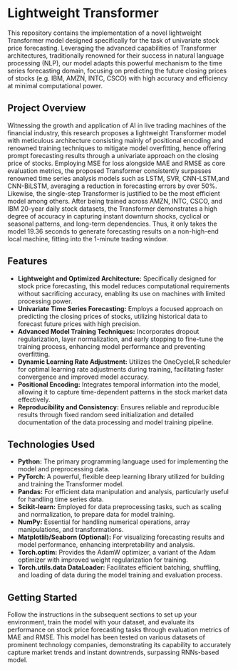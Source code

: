 # Lightweight Transformer 
This repository contains the implementation of a novel lightweight Transformer model designed specifically for the task of univariate stock price forecasting. Leveraging the advanced capabilities of Transformer architectures, traditionally renowned for their success in natural language processing (NLP), our model adapts this powerful mechanism to the time series forecasting domain, focusing on predicting the future closing prices of stocks (e.g. IBM, AMZN, INTC, CSCO) with high accuracy and efficiency at minimal computational power. 

## Project Overview

Witnessing the growth and application of AI in live trading machines of the financial industry, this research proposes a lightweight Transformer model with meticulous architecture consisting mainly of positional encoding and renowned training techniques to mitigate model overfitting, hence offering prompt forecasting results through a univariate approach on the closing price of stocks. Employing MSE for loss alongside MAE and RMSE as core evaluation metrics, the proposed Transformer consistently surpasses renowned time series analysis models such as LSTM, SVR, CNN-LSTM,and CNN-BiLSTM, averaging a reduction in forecasting errors by over 50\%. Likewise, the single-step Transformer is justified to be the most efficient model among others. After being trained across AMZN, INTC, CSCO, and IBM 20-year daily stock datasets, the Transformer demonstrates a high degree of accuracy in capturing instant downturn shocks, cyclical or seasonal patterns, and long-term dependencies. Thus, it only takes the model 19.36 seconds to generate forecasting results on a non-high-end local machine, fitting into the 1-minute trading window.

## Features

- **Lightweight and Optimized Architecture:** Specifically designed for stock price forecasting, this model reduces computational requirements without sacrificing accuracy, enabling its use on machines with limited processing power.
- **Univariate Time Series Forecasting:** Employs a focused approach on predicting the closing prices of stocks, utilizing historical data to forecast future prices with high precision.
- **Advanced Model Training Techniques:** Incorporates dropout regularization, layer normalization, and early stopping to fine-tune the training process, enhancing model performance and preventing overfitting.
- **Dynamic Learning Rate Adjustment:** Utilizes the OneCycleLR scheduler for optimal learning rate adjustments during training, facilitating faster convergence and improved model accuracy.
- **Positional Encoding:** Integrates temporal information into the model, allowing it to capture time-dependent patterns in the stock market data effectively.
- **Reproducibility and Consistency:** Ensures reliable and reproducible results through fixed random seed initialization and detailed documentation of the data processing and model training pipeline.

## Technologies Used

- **Python:** The primary programming language used for implementing the model and preprocessing data.
- **PyTorch:** A powerful, flexible deep learning library utilized for building and training the Transformer model.
- **Pandas:** For efficient data manipulation and analysis, particularly useful for handling time series data.
- **Scikit-learn:** Employed for data preprocessing tasks, such as scaling and normalization, to prepare data for model training.
- **NumPy:** Essential for handling numerical operations, array manipulations, and transformations.
- **Matplotlib/Seaborn (Optional):** For visualizing forecasting results and model performance, enhancing interpretability and analysis.
- **Torch.optim:** Provides the AdamW optimizer, a variant of the Adam optimizer with improved weight regularization for training.
- **Torch.utils.data DataLoader:** Facilitates efficient batching, shuffling, and loading of data during the model training and evaluation process.

## Getting Started

Follow the instructions in the subsequent sections to set up your environment, train the model with your dataset, and evaluate its performance on stock price forecasting tasks through evaluation metrics of MAE and RMSE. This model has been tested on various datasets of prominent technology companies, demonstrating its capability to accurately capture market trends and instant downtrends, surpassing RNNs-based model.

